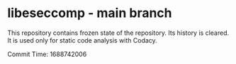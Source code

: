 # libeseccomp - main branch

This repository contains frozen state of the repository.
Its history is cleared. It is used only for static code
analysis with Codacy.

Commit Time: 1688742006